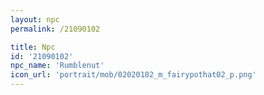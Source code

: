 ```yaml
---
layout: npc
permalink: /21090102

title: Npc
id: '21090102'
npc_name: 'Rumblenut'
icon_url: 'portrait/mob/02020102_m_fairypothat02_p.png'
---
```

